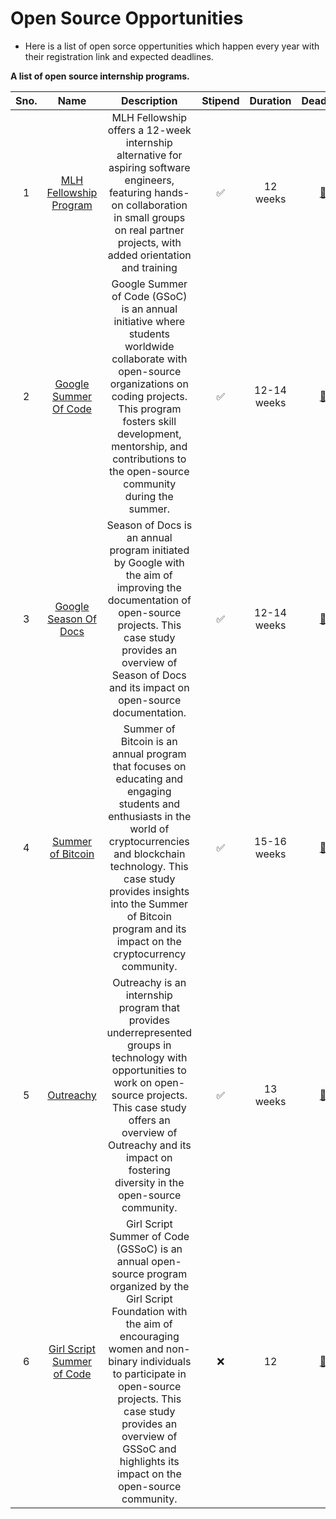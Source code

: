 # Open Source Opportunities
- Here is a list of open sorce oppertunities which happen every year with their registration link and expected deadlines.




**A list of open source internship programs.**

| Sno. | Name  | Description | Stipend  | Duration  | Deadline | Website | 
|:-:| :------------: | :---------------------: |:------:|:-------:| :-----: | :-----:|
| 1 | [MLH Fellowship Program](https://github.com/Arnav17Sharma/OpenSource-Internships/blob/main/PROGRAMS/MLH%20Open%20Source%20Fellowship/MLH.md) | MLH Fellowship offers a 12-week internship alternative for aspiring software engineers, featuring hands-on collaboration in small groups on real partner projects, with added orientation and training | :white_check_mark: | 12 weeks | [:date:](https://www.tfaforms.com/4956119) | [Apply](https://fellowship.mlh.io/) |
| 2 | [Google Summer Of Code](https://github.com/Arnav17Sharma/OpenSource-Internships/blob/main/PROGRAMS/GSOC/gsoc.md) | Google Summer of Code (GSoC) is an annual initiative where students worldwide collaborate with open-source organizations on coding projects. This program fosters skill development, mentorship, and contributions to the open-source community during the summer. | :white_check_mark: | 12-14 weeks | [:date:](https://summerofcode.withgoogle.com/how-it-works) | [Apply](https://summerofcode.withgoogle.com/) |
| 3 | [Google Season Of Docs](https://github.com/Arnav17Sharma/OpenSource-Internships/blob/main/PROGRAMS/SOD/sod.md) | Season of Docs is an annual program initiated by Google with the aim of improving the documentation of open-source projects. This case study provides an overview of Season of Docs and its impact on open-source documentation. | :white_check_mark: | 12-14 weeks | [:date:](https://developers.google.com/season-of-docs/docs/timeline) | [Apply](https://developers.google.com/season-of-docs/docs/get-started) |
| 4 | [Summer of Bitcoin](https://github.com/Arnav17Sharma/OpenSource-Internships/blob/main/PROGRAMS/SOB/SOB.md) | Summer of Bitcoin is an annual program that focuses on educating and engaging students and enthusiasts in the world of cryptocurrencies and blockchain technology. This case study provides insights into the Summer of Bitcoin program and its impact on the cryptocurrency community. | :white_check_mark: | 15-16 weeks | [:date:](https://www.summerofbitcoin.org/how-it-works/#timeline) | [Apply](https://www.summerofbitcoin.org/apply) |
| 5 | [Outreachy](https://github.com/Arnav17Sharma/OpenSource-Internships/blob/main/PROGRAMS/Outreachy/outreachy.md) | Outreachy is an internship program that provides underrepresented groups in technology with opportunities to work on open-source projects. This case study offers an overview of Outreachy and its impact on fostering diversity in the open-source community. | :white_check_mark: | 13 weeks | [:date:](https://www.outreachy.org/) | [Apply](https://www.outreachy.org/login/?next=/dashboard/) |
| 6 | [Girl Script Summer of Code](https://github.com/Arnav17Sharma/OpenSource-Internships/blob/main/PROGRAMS/GSSOC/gssoc.md) | Girl Script Summer of Code (GSSoC) is an annual open-source program organized by the Girl Script Foundation with the aim of encouraging women and non-binary individuals to participate in open-source projects. This case study provides an overview of GSSoC and highlights its impact on the open-source community. | :x: | 12 | [:date:](https://gssoc.girlscript.tech/schedule.html) | [Apply](https://docs.google.com/forms/d/e/1FAIpQLSctYC0yUMjJ-vhV2cgMO9wSSSQZa2OVIT3SOwwh59N2r-WKoA/viewform) |
